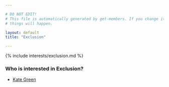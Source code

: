 ```yaml
---

# DO NOT EDIT!
# This file is automatically generated by get-members. If you change it, bad
# things will happen.

layout: default
title: "Exclusion"

---
```


{% include interests/exclusion.md %}

### Who is interested in Exclusion?


* [Kate Green](../members/kate-green.html)
